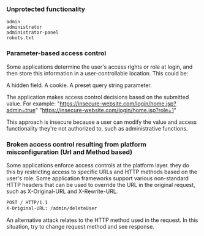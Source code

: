 ### Unprotected functionality

    admin
    administrator
    administrator-panel
    robots.txt

### Parameter-based access control 
Some applications determine the user's access rights or role at login, and then store this information in a user-controllable location. This could be:

A hidden field.
A cookie.
A preset query string parameter.

The application makes access control decisions based on the submitted value. For example:
"https://insecure-website.com/login/home.jsp?admin=true"
"https://insecure-website.com/login/home.jsp?role=1"

This approach is insecure because a user can modify the value and access functionality they're not authorized to, such as administrative functions. 

### Broken access control resulting from platform misconfiguration (Url and Method based)
Some applications enforce access controls at the platform layer. they do this by restricting access to specific URLs and HTTP methods based on the user's role. Some application frameworks support various non-standard HTTP headers that can be used to override the URL in the original request, such as X-Original-URL and X-Rewrite-URL.
```txt
POST / HTTP/1.1
X-Original-URL: /admin/deleteUser
```
An alternative attack relates to the HTTP method used in the request. In this situation, try to change request method and see response.
